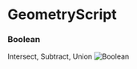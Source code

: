 # GeometryScript

### Boolean
Intersect, Subtract, Union
![Boolean](https://github.com/TimChen1383/GeometryScript/assets/37008451/6123231e-a518-4643-bda8-ec440cdc544e)

